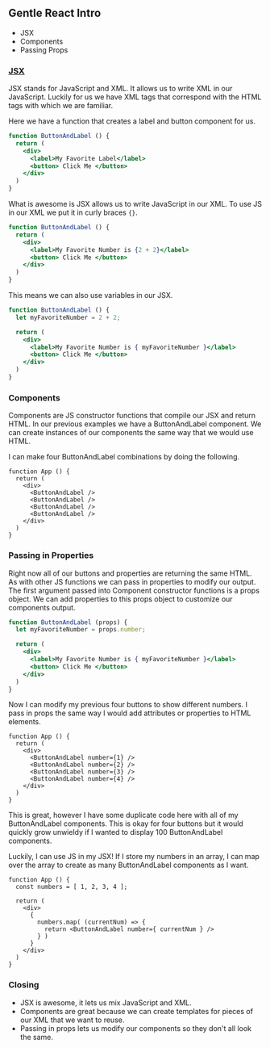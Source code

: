 ## Gentle React Intro

- JSX
- Components
- Passing Props

### [JSX](http://buildwithreact.com/tutorial/jsx)

JSX stands for JavaScript and XML. It allows us to write XML in our JavaScript. Luckily for us we have XML tags that correspond with the HTML tags with which we are familiar.

Here we have a function that creates a label and button component for us.
```jsx
function ButtonAndLabel () {
  return (
    <div>
      <label>My Favorite Label</label>
      <button> Click Me </button>
    </div>
  )
}
```

What is awesome is JSX allows us to write JavaScript in our XML. To use JS in our XML we put it in curly braces `{}`.

```jsx
function ButtonAndLabel () {
  return (
    <div>
      <label>My Favorite Number is {2 + 2}</label>
      <button> Click Me </button>
    </div>
  )
}
```

This means we can also use variables in our JSX.

```jsx
function ButtonAndLabel () {
  let myFavoriteNumber = 2 + 2;

  return (
    <div>
      <label>My Favorite Number is { myFavoriteNumber }</label>
      <button> Click Me </button>
    </div>
  )
}
```

### Components

Components are JS constructor functions that compile our JSX and return HTML. In our previous examples we have a ButtonAndLabel component. We can create instances of our components the same way that we would use HTML.

I can make four ButtonAndLabel combinations by doing the following.

```
function App () {
  return (
    <div>
      <ButtonAndLabel />
      <ButtonAndLabel />
      <ButtonAndLabel />
      <ButtonAndLabel />
    </div>
  )
}
```

### Passing in Properties
Right now all of our buttons and properties are returning the same HTML. As with other JS functions we can pass in properties to modify our output. The first argument passed into Component constructor functions is a props object. We can add properties to this props object to customize our components output.

```jsx
function ButtonAndLabel (props) {
  let myFavoriteNumber = props.number;

  return (
    <div>
      <label>My Favorite Number is { myFavoriteNumber }</label>
      <button> Click Me </button>
    </div>
  )
}
```

Now I can modify my previous four buttons to show different numbers. I pass in props the same way I would add attributes or properties to HTML elements.

```
function App () {
  return (
    <div>
      <ButtonAndLabel number={1} />
      <ButtonAndLabel number={2} />
      <ButtonAndLabel number={3} />
      <ButtonAndLabel number={4} />
    </div>
  )
}
```

This is great, however I have some duplicate code here with all of my ButtonAndLabel components. This is okay for four buttons but it would quickly grow unwieldy if I wanted to display 100 ButtonAndLabel components.

Luckily, I can use JS in my JSX! If I store my numbers in an array, I can map over the array to create as many ButtonAndLabel components as I want.

```
function App () {
  const numbers = [ 1, 2, 3, 4 ];

  return (
    <div>
      { 
        numbers.map( (currentNum) => {
          return <ButtonAndLabel number={ currentNum } />
        } )
      }
    </div>
  )
}
```


### Closing

- JSX is awesome, it lets us mix JavaScript and XML. 
- Components are great because we can create templates for pieces of our XML that we want to reuse. 
- Passing in props lets us modify our components so they don't all look the same.




